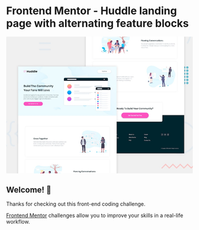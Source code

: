 # Frontend Mentor - Huddle landing page with alternating feature blocks
![Huddle Landing Page](https://github.com/MoustafaMahmoudFCI/Huddle-Landing-Page/blob/main/desktop-preview.jpg?raw=true)

## Welcome! 👋

Thanks for checking out this front-end coding challenge.

[Frontend Mentor](https://www.frontendmentor.io) challenges allow you to improve your skills in a real-life workflow.

